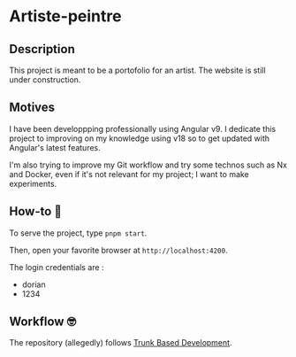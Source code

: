 # Artiste-peintre

## Description

This project is meant to be a portofolio for an artist. The website is still under construction.

## Motives

I have been developpping professionally using Angular v9. I dedicate this project to improving on my knowledge using v18 so to get updated with Angular's latest features.

I'm also trying to improve my Git workflow and try some technos such as Nx and Docker, even if it's not relevant for my project; I want to make experiments.

## How-to 🤔

To serve the project, type `pnpm start`.

Then, open your favorite browser at `http://localhost:4200`.

The login credentials are :

- dorian
- 1234

## Workflow 🤓

The repository (allegedly) follows [Trunk Based Development](https://www.atlassian.com/continuous-delivery/continuous-integration/trunk-based-development).
